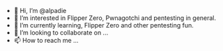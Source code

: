 - 👋 Hi, I’m @alpadie
- 👀 I’m interested in Flipper Zero, Pwnagotchi and pentesting in general.
- 🌱 I’m currently learning, Flipper Zero and other pentesting fun. 
- 💞️ I’m looking to collaborate on ...
- 📫 How to reach me ...

<!---
alpadie/alpadie is a ✨ special ✨ repository because its `README.md` (this file) appears on your GitHub profile.
You can click the Preview link to take a look at your changes.
--->

